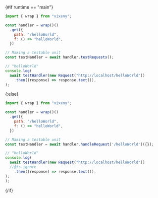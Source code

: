 <script>
    export let runtime = "main";
</script>

{#if runtime == "main"}

```javascript
import { wrap } from "vixeny";

const handler = wrap()()
  .get({
    path: "/helloWorld",
    f: () => "helloWorld",
  })

// Making a testable unit
const testHandler = await handler.testRequests();

// "helloWorld"
console.log(
  await testHandler(new Request("http://localhost/helloWorld"))
    .then((response) => response.text()),
);
```

{:else}

```javascript
import { wrap } from "vixeny";

const handler = wrap()()
  .get({
    path: "/helloWorld",
    f: () => "helloWorld",
  })

// Making a testable unit
const testHandler = await handler.handleRequest('/helloWorld')({});

// "helloWorld"
console.log(
  await testHandler(new Request("http://localhost/helloWorld"))
  //@ts-ignore
    .then((response) => response.text()),
);
);
```

{/if}
